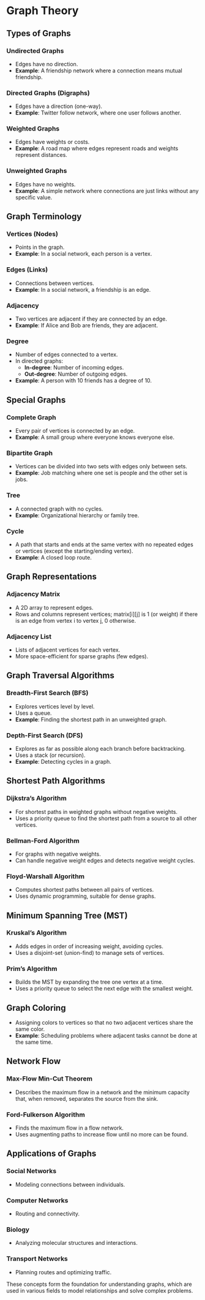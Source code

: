 # Graph Theory

## Types of Graphs

### Undirected Graphs
- Edges have no direction.
- **Example**: A friendship network where a connection means mutual friendship.

### Directed Graphs (Digraphs)
- Edges have a direction (one-way).
- **Example**: Twitter follow network, where one user follows another.

### Weighted Graphs
- Edges have weights or costs.
- **Example**: A road map where edges represent roads and weights represent distances.

### Unweighted Graphs
- Edges have no weights.
- **Example**: A simple network where connections are just links without any specific value.

## Graph Terminology

### Vertices (Nodes)
- Points in the graph.
- **Example**: In a social network, each person is a vertex.

### Edges (Links)
- Connections between vertices.
- **Example**: In a social network, a friendship is an edge.

### Adjacency
- Two vertices are adjacent if they are connected by an edge.
- **Example**: If Alice and Bob are friends, they are adjacent.

### Degree
- Number of edges connected to a vertex.
- In directed graphs:
  - **In-degree**: Number of incoming edges.
  - **Out-degree**: Number of outgoing edges.
- **Example**: A person with 10 friends has a degree of 10.

## Special Graphs

### Complete Graph
- Every pair of vertices is connected by an edge.
- **Example**: A small group where everyone knows everyone else.

### Bipartite Graph
- Vertices can be divided into two sets with edges only between sets.
- **Example**: Job matching where one set is people and the other set is jobs.

### Tree
- A connected graph with no cycles.
- **Example**: Organizational hierarchy or family tree.

### Cycle
- A path that starts and ends at the same vertex with no repeated edges or vertices (except the starting/ending vertex).
- **Example**: A closed loop route.

## Graph Representations

### Adjacency Matrix
- A 2D array to represent edges.
- Rows and columns represent vertices; matrix[i][j] is 1 (or weight) if there is an edge from vertex i to vertex j, 0 otherwise.

### Adjacency List
- Lists of adjacent vertices for each vertex.
- More space-efficient for sparse graphs (few edges).

## Graph Traversal Algorithms

### Breadth-First Search (BFS)
- Explores vertices level by level.
- Uses a queue.
- **Example**: Finding the shortest path in an unweighted graph.

### Depth-First Search (DFS)
- Explores as far as possible along each branch before backtracking.
- Uses a stack (or recursion).
- **Example**: Detecting cycles in a graph.

## Shortest Path Algorithms

### Dijkstra’s Algorithm
- For shortest paths in weighted graphs without negative weights.
- Uses a priority queue to find the shortest path from a source to all other vertices.

### Bellman-Ford Algorithm
- For graphs with negative weights.
- Can handle negative weight edges and detects negative weight cycles.

### Floyd-Warshall Algorithm
- Computes shortest paths between all pairs of vertices.
- Uses dynamic programming, suitable for dense graphs.

## Minimum Spanning Tree (MST)

### Kruskal’s Algorithm
- Adds edges in order of increasing weight, avoiding cycles.
- Uses a disjoint-set (union-find) to manage sets of vertices.

### Prim’s Algorithm
- Builds the MST by expanding the tree one vertex at a time.
- Uses a priority queue to select the next edge with the smallest weight.

## Graph Coloring

- Assigning colors to vertices so that no two adjacent vertices share the same color.
- **Example**: Scheduling problems where adjacent tasks cannot be done at the same time.

## Network Flow

### Max-Flow Min-Cut Theorem
- Describes the maximum flow in a network and the minimum capacity that, when removed, separates the source from the sink.

### Ford-Fulkerson Algorithm
- Finds the maximum flow in a flow network.
- Uses augmenting paths to increase flow until no more can be found.

## Applications of Graphs

### Social Networks
- Modeling connections between individuals.

### Computer Networks
- Routing and connectivity.

### Biology
- Analyzing molecular structures and interactions.

### Transport Networks
- Planning routes and optimizing traffic.

These concepts form the foundation for understanding graphs, which are used in various fields to model relationships and solve complex problems.
